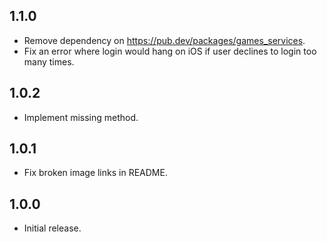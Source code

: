 ## 1.1.0

* Remove dependency on https://pub.dev/packages/games_services.
* Fix an error where login would hang on iOS if user declines to login too many times.

## 1.0.2

* Implement missing method.

## 1.0.1

* Fix broken image links in README.

## 1.0.0

* Initial release.

